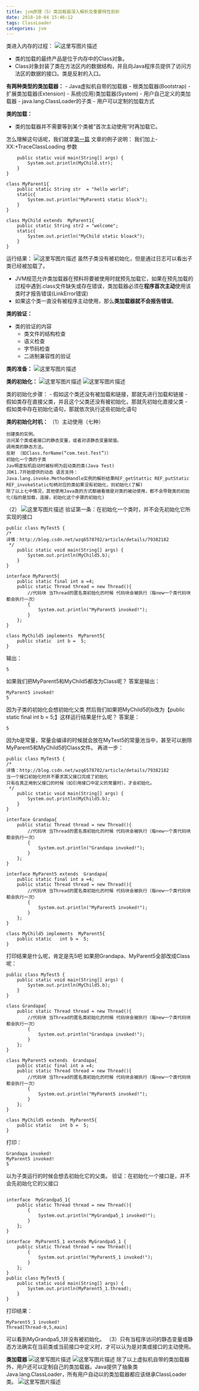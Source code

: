 ```yaml
---
title: jvm原理（5）类加载器深入解析及重要特性剖析
date: 2018-10-04 15:46:12
tags: ClassLoader
categories: jvm
---
```


类进入内存的过程：
![这里写图片描述](2018/10/04/jvm原理（5）类加载器深入解析及重要特性剖析/20180227213145481.png)
<!-- more -->

 - 类的加载的最终产品是位于内存中的Class对象。
 - Class对象封装了类在方法区内的数据结构，并且向Java程序员提供了访问方法区的数据的接口。类是反射的入口。

 **有两种类型的类加载器：**
	 - Java虚拟机自带的加载器
	     - 根类加载器(Bootstrap)
         - 扩展类加载器(Extension)
         - 系统(应用)类加载器(System)
      - 用户自己定义的类加载器
	      - java.lang.ClassLoader的子类
	      - 用户可以定制的加载方式

 **类的加载：**
 - 类的加载器并不需要等到某个类被“首次主动使用”时再加载它。

 怎么理解这句话呢，我们就拿[第一篇](http://blog.csdn.net/wzq6578702/article/details/79369460) 文章的例子说明：
 我们加上-XX:+TraceClassLoading 参数
```
    public static void main(String[] args) {
        System.out.println(MyChild.str);
    }
}

class MyParent1{
    public static String str  = "hello world";
    static{
        System.out.println("MyParent1 static block");
    }
}

class MyChild extends  MyParent1{
    public static String str2 = "welcome";
    static{
        System.out.println("MyChild static bloack");
    }
}
```
运行结果：
![这里写图片描述](2018/10/04/jvm原理（5）类加载器深入解析及重要特性剖析/20180227215337821.png)
虽然子类没有被初始化，但是通过日志可以看出子类已经被加载了。

 - JVM规范允许类加载器在预料将要被使用时就预先加载它，如果在预先加载的过程中遇到.class文件缺失或存在错误，类加载器必须在**程序首次主动**使用该类时才报告错误(LinkError错误)
 - 如果这个类一直没有被程序主动使用，那么**类加载器就不会报告错误**。

**类的验证：**
- 类的验证的内容
	- 类文件的结构检查
	- 语义检查
	- 字节码检查
	- 二进制兼容性的验证

 **类的准备：**
 ![这里写图片描述](2018/10/04/jvm原理（5）类加载器深入解析及重要特性剖析/20180227220530519.png)

**类的初始化：**
![这里写图片描述](2018/10/04/jvm原理（5）类加载器深入解析及重要特性剖析/20180227220751602.png)
![这里写图片描述](2018/10/04/jvm原理（5）类加载器深入解析及重要特性剖析/20180227220841355.png)

类的初始化步骤：
	- 假如这个类还没有被加载和链接，那就先进行加载和链接
	- 假如类存在直接父类，并且这个父类还没有被初始化，那就先初始化直接父类
	- 假如类中存在初始化语句，那就依次执行这些初始化语句

**类的初始化时机：**
（1）主动使用（七种）

    创建类的实例。
    访问某个类或者接口的静态变量，或者对该静态变量赋值。
    调用类的静态方法。
    反射 （如Class.forName(“com.test.Test”)）
    初始化一个类的子类
    Jav啊虚拟机启动时被标明为启动类的类(Java Test)
    JDK1.7开始提供的动态 语言支持：
    Java.lang.invoke.MethodHandle实例的解析结果REF_getStattic REF_putStatic REF_invokeStatic句柄对应的类如果没有初始化，则初始化(了解)
    除了以上七中情况，其他使用Java类的方式都被看做是对类的被动使用，都不会导致类的初始化(指的是加载，连接，初始化这个步骤的初始化)
（2）
![这里写图片描述](2018/10/04/jvm原理（5）类加载器深入解析及重要特性剖析/20180227222003415.png)
验证第一条：在初始化一个类时，并不会先初始化它所实现的接口
```
public class MyTest5 {
/*
详情：http://blog.csdn.net/wzq6578702/article/details/79382182
 */
    public static void main(String[] args) {
        System.out.println(MyChild5.b);
    }
}

interface MyParent5{
    public static final int a =4;
    public static Thread thread = new Thread(){
        //代码块 当Thread的匿名类初始化的时候 代码块会被执行（每new一个类代码块都会执行一次）
        {
            System.out.println("MyParent5 invoked!");
        }
    };
}

class MyChild5 implements  MyParent5{
    public static  int b =  5;
}
```
输出：

```
5
```
如果我们把MyParent5和MyChild5都改为Class呢？
答案是输出：
```
MyParent5 invoked!
5
```
因为子类的初始化会想初始化父类
然后我们如果把MyChild5的b改为【public static final  int b =  5;】这样运行结果是什么呢？
答案是：
```
5
```
因为b是常量，常量会编译的时候就会放在MyTest5的常量池当中，甚至可以删除MyParent5和MyChild5的Class文件。
再进一步：

```
public class MyTest5 {
/*
详情：http://blog.csdn.net/wzq6578702/article/details/79382182
当一个接口初始化时并不要求其父接口完成了初始化
只有在真正用到父接口的时候（如引用接口中定义的常量时），才会初始化。
 */
    public static void main(String[] args) {
        System.out.println(MyChild5.b);
    }
}

interface Grandapa{
    public static Thread thread = new Thread(){
        //代码块 当Thread的匿名类初始化的时候 代码块会被执行（每new一个类代码块都会执行一次）
        {
            System.out.println("Grandapa invoked!");
        }
    };
}

interface MyParent5 extends  Grandapa{
    public static final int a =4;
    public static Thread thread = new Thread(){
        //代码块 当Thread的匿名类初始化的时候 代码块会被执行（每new一个类代码块都会执行一次）
        {
            System.out.println("MyParent5 invoked!");
        }
    };
}

class MyChild5 implements  MyParent5{
    public static   int b =  5;
}

```
打印结果是什么呢，肯定是先5吧
如果把Grandapa、MyParent5全部改成Class呢：

```
public class MyTest5 {
    public static void main(String[] args) {
        System.out.println(MyChild5.b);
    }
}

class Grandapa{
    public static Thread thread = new Thread(){
        //代码块 当Thread的匿名类初始化的时候 代码块会被执行（每new一个类代码块都会执行一次）
        {
            System.out.println("Grandapa invoked!");
        }
    };
}

class MyParent5 extends  Grandapa{
    public static final int a =4;
    public static Thread thread = new Thread(){
        //代码块 当Thread的匿名类初始化的时候 代码块会被执行（每new一个类代码块都会执行一次）
        {
            System.out.println("MyParent5 invoked!");
        }
    };
}

class MyChild5 extends  MyParent5{
    public static   int b =  5;
}

```
打印：

```
Grandapa invoked!
MyParent5 invoked!
5
```
以为子类运行的时候会想去初始化它的父类。
验证：在初始化一个接口是，并不会先初始化它的父接口

```

interface  MyGrandpa5_1{
    public static Thread thread = new Thread(){
        {
            System.out.println("MyGrandpa5_1 invoked!");
        }
    };
}

interface  MyParent5_1 extends MyGrandpa5_1 {
    public static Thread thread = new Thread(){
        {
            System.out.println("MyParent5_1 invoked!");
        }
    };
}
public class MyTest5 {
    public static void main(String[] args) {
        System.out.println(MyParent5_1.thread);
    }
}
```
打印结果：
```
MyParent5_1 invoked!
Thread[Thread-0,5,main]
```
可以看到MyGrandpa5_1并没有被初始化。
（3）只有当程序访问的静态变量或静态方法确实在当前类或当前接口中定义时，才可以认为是对类或接口的主动使用。

**类加载器**
![这里写图片描述](2018/10/04/jvm原理（5）类加载器深入解析及重要特性剖析/20180227222516574.png)
![这里写图片描述](2018/10/04/jvm原理（5）类加载器深入解析及重要特性剖析/20180227222758348.png)
除了以上虚拟机自带的类加载器外，用户还可以定制自己的类加载器。Java提供了抽象类Java.lang.ClassLoader，所有用户自动以的类加载器都应该继承ClassLoader类。
![这里写图片描述](2018/10/04/jvm原理（5）类加载器深入解析及重要特性剖析/20180227223057487.png)
